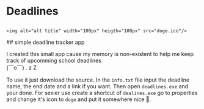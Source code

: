 # Deadlines <p align="center">
    <img alt="alt title" width="100px" heigth="100px" src="doge.ico"/>
</p>
## simple deadline tracker app



I created this small app cause my memory is non-existent to help me keep track of upcomming school deadlines <br>
 (￣o￣) . z Z


To use it just download the source. In the `info.txt` file input the deadline name, the end date and a link if 
you want. Then open `deadlines.exe` and your done. For sexier use create a shortcut of `dealines.exe` go to 
properties and change it's icon to `doge` and put it somewhere nice 🙂. 
